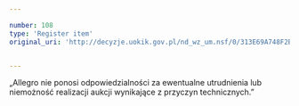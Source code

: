 ```yaml
---

number: 108
type: 'Register item'
original_uri: 'http://decyzje.uokik.gov.pl/nd_wz_um.nsf/0/313E69A748F2BC59C12572DD00329418?OpenDocument'


---
```


„Allegro nie ponosi odpowiedzialności za ewentualne utrudnienia lub niemożność realizacji aukcji wynikające z przyczyn technicznych.”
